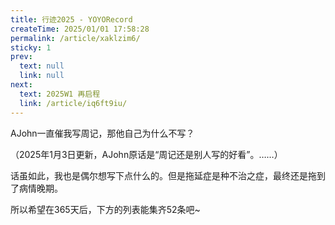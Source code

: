 ```yaml
---
title: 行迹2025 - YOYORecord
createTime: 2025/01/01 17:58:28
permalink: /article/xaklzim6/
sticky: 1
prev:
  text: null
  link: null
next:
  text: 2025W1 再启程
  link: /article/iq6ft9iu/
---
```

AJohn一直催我写周记，那他自己为什么不写？

（2025年1月3日更新，AJohn原话是“周记还是别人写的好看”。……）

话虽如此，我也是偶尔想写下点什么的。但是拖延症是种不治之症，最终还是拖到了病情晚期。

所以希望在365天后，下方的列表能集齐52条吧~

<LinkCard title="2025W1 再启程" href="/article/iq6ft9iu/" />
<LinkCard title="2025W2 假设" href="/article/cfyl2b89/" />
<LinkCard title="2025W3 猜想" href="/article/cpaezpwo/" />
<LinkCard title="2025W4-6 过程" href="/article/qtqrfb5l/" />
<LinkCard title="2025W7 证明" href="/article/5hpo98s5/" />
